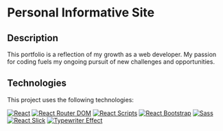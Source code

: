 # Personal Informative Site

## Description
This portfolio is a reflection of my growth as a web developer. My passion for coding fuels my ongoing pursuit of new challenges and opportunities.

## Technologies

This project uses the following technologies:

[![React](https://img.shields.io/badge/React-v^17.0.2-blue)](https://reactjs.org/)
[![React Router DOM](https://img.shields.io/badge/React%20Router%20DOM-v^6.21.3-orange)](https://reacttraining.com/react-router)
[![React Scripts](https://img.shields.io/badge/React%20Scripts-v5.0.0-lightgrey)](https://create-react-app.dev/)
[![React Bootstrap](https://img.shields.io/badge/React%20Bootstrap-v^2.2.1-pink)](https://github.com/react-bootstrap/react-bootstrap)
[![Sass](https://img.shields.io/badge/Sass-v^1.56.1-orange)](https://sass-lang.com/guide/)
[![React Slick](https://img.shields.io/badge/React%20Slick-v^0.29.0-green)](https://react-slick.neostack.com/)
[![Typewriter Effect](https://img.shields.io/badge/Typewriter%20Effect-v^2.18.2-purple)](https://github.com/topics/typing-animation)
